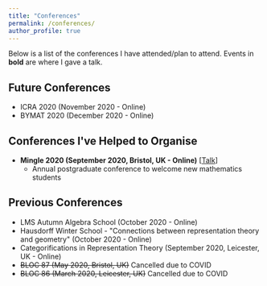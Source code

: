 ```yaml
---
title: "Conferences"
permalink: /conferences/
author_profile: true
---
```


Below is a list of the conferences I have attended/plan to attend.
Events in **bold** are where I gave a talk.

## Future Conferences
* ICRA 2020 (November 2020 - Online)
* BYMAT 2020 (December 2020 - Online)

## Conferences I've Helped to Organise
* **Mingle 2020 (September 2020, Bristol, UK - Online)** \[[Talk](/talks/2020-09-25-talk-SET)\]
  * Annual postgraduate conference to welcome new mathematics students
 
## Previous Conferences
* LMS Autumn Algebra School (October 2020 - Online)
* Hausdorff Winter School - "Connections between representation theory and geometry" (October 2020 - Online)
* Categorifications in Representation Theory (September 2020, Leicester, UK - Online)
* ~~BLOC 87 (May 2020, Bristol, UK)~~ Cancelled due to COVID
* ~~BLOC 86 (March 2020, Leicester, UK)~~ Cancelled due to COVID
